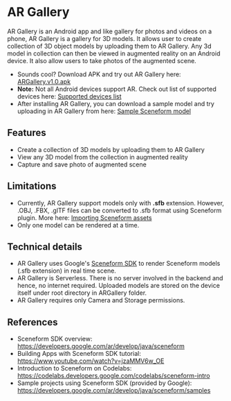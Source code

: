 # AR Gallery
AR Gallery is an Android app and like gallery for photos and videos on a phone, AR Gallery is a gallery for 3D models. It allows user to create collection of 3D object models by uploading them to AR Gallery. Any 3d model in collection can then be viewed in augmented reality on an Android device. It also allow users to take photos of the augmented scene.
* Sounds cool? Download APK and try out AR Gallery here: [ARGallery.v1.0.apk](https://drive.google.com/open?id=1x4SSm3FF41z1XM7tVJ_indP2dbrY39BR)
* **Note:** Not all Android devices support AR. Check out list of supported devices here: [Supported devices list](https://developers.google.com/ar/discover/supported-devices)
* After installing AR Gallery, you can download a sample model and try uploading in AR Gallery from here: [Sample Sceneform model](https://github.com/fmshk97/ARGallery/tree/master/sample_models)

## Features
* Create a collection of 3D models by uploading them to AR Gallery
* View any 3D model from the collection in augmented reality
* Capture and save photo of augmented scene

## Limitations
* Currently, AR Gallery support models only with **.sfb** extension. However, .OBJ, .FBX, .glTF files can be converted to .sfb format using Sceneform plugin. More here: [Importing Sceneform assets](https://developers.google.com/ar/develop/java/sceneform/import-assets)
* Only one model can be rendered at a time.

## Technical details
* AR Gallery uses Google's [Sceneform SDK](https://developers.google.com/ar/develop/java/sceneform) to render Sceneform models (.sfb extension) in real time scene.
* AR Gallery is Serverless. There is no server involved in the backend and hence, no internet required. Uploaded models are stored on the device itself under root directory in ARGallery folder.
* AR Gallery requires only Camera and Storage permissions.

## References
* Sceneform SDK overview: https://developers.google.com/ar/develop/java/sceneform
* Building Apps with Sceneform SDK tutorial: https://www.youtube.com/watch?v=jzaMMV6w_OE
* Introduction to Sceneform on Codelabs: https://codelabs.developers.google.com/codelabs/sceneform-intro
* Sample projects using Sceneform SDK (provided by Google): https://developers.google.com/ar/develop/java/sceneform/samples
